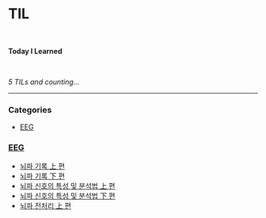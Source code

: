 # TIL

<br>

**Today I Learned**

<br>

_5 TILs and counting..._

---

### Categories

- [EEG](#EEG)

### [EEG](#EEG)
- [뇌파 기록 上 편](EEG/뇌파_기록_상편.md)
- [뇌파 기록 下 편](EEG/뇌파_기록_하편.md)
- [뇌파 신호의 특성 및 분석법 上 편](EEG/뇌파_신호_특성_및_분석법_상편.md)
- [뇌파 신호의 특성 및 분석법 下 편](EEG/뇌파_신호_특성_및_분석법_하편.md)
- [뇌파 전처리 上 편](EEG/뇌파_전처리_상편.md)


